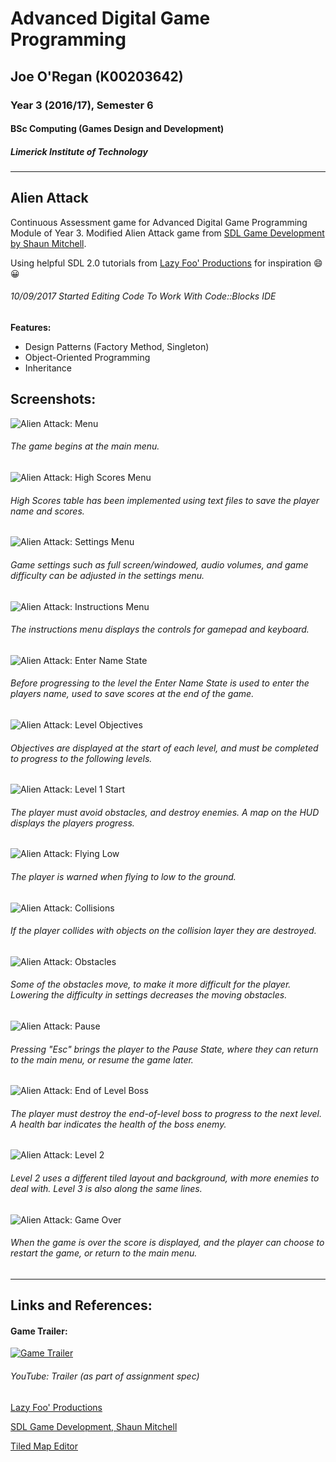 # Advanced Digital Game Programming
## Joe O'Regan (K00203642)
### Year 3 (2016/17), Semester 6
#### BSc Computing (Games Design and Development)
##### Limerick Institute of Technology

---

## Alien Attack

Continuous Assessment game for Advanced Digital Game Programming Module of Year 3.
Modified Alien Attack game from [SDL Game Development by Shaun Mitchell](https://www.packtpub.com/game-development/sdl-game-development). 

Using helpful SDL 2.0 tutorials from [Lazy Foo' Productions](http://lazyfoo.net/tutorials/SDL/index.php) for inspiration :smile: :grinning:

###### 10/09/2017 Started Editing Code To Work With Code::Blocks IDE

**Features:**
* Design Patterns (Factory Method, Singleton)
* Object-Oriented Programming
* Inheritance


## Screenshots:

![Alien Attack: Menu](https://raw.githubusercontent.com/joeaoregan/LIT-Yr3-S6-AdvancedDigitalGameDesign/master/Screenshots/AlienAttack1Menu.jpg "Alien Attack: Menu")
###### The game begins at the main menu.

![Alien Attack: High Scores Menu](https://raw.githubusercontent.com/joeaoregan/LIT-Yr3-S6-AdvancedDigitalGameDesign/master/Screenshots/AlienAttack2HighScores.png "Alien Attack: High Scores Menu")
###### High Scores table has been implemented using text files to save the player name and scores.

![Alien Attack: Settings Menu](https://raw.githubusercontent.com/joeaoregan/LIT-Yr3-S6-AdvancedDigitalGameDesign/master/Screenshots/AlienAttack3Settings.png "Alien Attack: Settings Menu")
###### Game settings such as full screen/windowed, audio volumes, and game difficulty can be adjusted in the settings menu.

![Alien Attack: Instructions Menu](https://raw.githubusercontent.com/joeaoregan/LIT-Yr3-S6-AdvancedDigitalGameDesign/master/Screenshots/AlienAttack4Instructions.jpg "Alien Attack: Instructions Menu")
###### The instructions menu displays the controls for gamepad and keyboard.

![Alien Attack: Enter Name State](https://raw.githubusercontent.com/joeaoregan/LIT-Yr3-S6-AdvancedDigitalGameDesign/master/Screenshots/AlienAttack5EnterName.png "Alien Attack: Enter Name State")
###### Before progressing to the level the Enter Name State is used to enter the players name, used to save scores at the end of the game.

![Alien Attack: Level Objectives](https://raw.githubusercontent.com/joeaoregan/LIT-Yr3-S6-AdvancedDigitalGameDesign/master/Screenshots/AlienAttack6ObjectiveL1.png "Alien Attack: Level Objectives")
###### Objectives are displayed at the start of each level, and must be completed to progress to the following levels.

![Alien Attack: Level 1 Start](https://raw.githubusercontent.com/joeaoregan/LIT-Yr3-S6-AdvancedDigitalGameDesign/master/Screenshots/AlienAttack7StartLevel1.jpg "Alien Attack: Level 1 Start")
###### The player must avoid obstacles, and destroy enemies. A map on the HUD displays the players progress.

![Alien Attack: Flying Low](https://raw.githubusercontent.com/joeaoregan/LIT-Yr3-S6-AdvancedDigitalGameDesign/master/Screenshots/AlienAttack8KeepOffTheGrass1.jpg "Alien Attack: Flying Low")
###### The player is warned when flying to low to the ground.

![Alien Attack: Collisions](https://raw.githubusercontent.com/joeaoregan/LIT-Yr3-S6-AdvancedDigitalGameDesign/master/Screenshots/AlienAttack9KeepOffTheGrass2.jpg "Alien Attack: Collisions")
###### If the player collides with objects on the collision layer they are destroyed.

![Alien Attack: Obstacles](https://raw.githubusercontent.com/joeaoregan/LIT-Yr3-S6-AdvancedDigitalGameDesign/master/Screenshots/AlienAttack10Pounder.jpg "Alien Attack: Obstacles")
###### Some of the obstacles move, to make it more difficult for the player. Lowering the difficulty in settings decreases the moving obstacles.

![Alien Attack: Pause](https://raw.githubusercontent.com/joeaoregan/LIT-Yr3-S6-AdvancedDigitalGameDesign/master/Screenshots/AlienAttack11Pause.jpg "Alien Attack: Pause")
###### Pressing "Esc" brings the player to the Pause State, where they can return to the main menu, or resume the game later.

![Alien Attack: End of Level Boss](https://raw.githubusercontent.com/joeaoregan/LIT-Yr3-S6-AdvancedDigitalGameDesign/master/Screenshots/AlienAttack12EOLBoss.jpg "Alien Attack: End of Level Boss")
###### The player must destroy the end-of-level boss to progress to the next level. A health bar indicates the health of the boss enemy.

![Alien Attack: Level 2](https://raw.githubusercontent.com/joeaoregan/LIT-Yr3-S6-AdvancedDigitalGameDesign/master/Screenshots/AlienAttack13Level2.jpg "Alien Attack: Level 2")
###### Level 2 uses a different tiled layout and background, with more enemies to deal with. Level 3 is also along the same lines.

![Alien Attack: Game Over](https://raw.githubusercontent.com/joeaoregan/LIT-Yr3-S6-AdvancedDigitalGameDesign/master/Screenshots/AlienAttack14GameOver.jpg "Alien Attack: Game Over")
###### When the game is over the score is displayed, and the player can choose to restart the game, or return to the main menu.

---

## Links and References:

#### Game Trailer:
[![Game Trailer](https://raw.githubusercontent.com/joeaoregan/LIT-Yr3-S6-AdvancedDigitalGameDesign/master/Screenshots/YouTube.jpg)](https://youtu.be/JNEkne0aIOY)
###### YouTube: Trailer (as part of assignment spec)

[Lazy Foo' Productions](http://lazyfoo.net/tutorials/SDL/index.php)

[SDL Game Development, Shaun Mitchell](https://www.packtpub.com/game-development/sdl-game-development)

[Tiled Map Editor](https://www.mapeditor.org/)